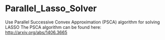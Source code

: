 # Parallel_Lasso_Solver
Use Parallel Successive Convex Approximation (PSCA) algorithm for solving LASSO
The PSCA algorithm can be found here: http://arxiv.org/abs/1406.3665


